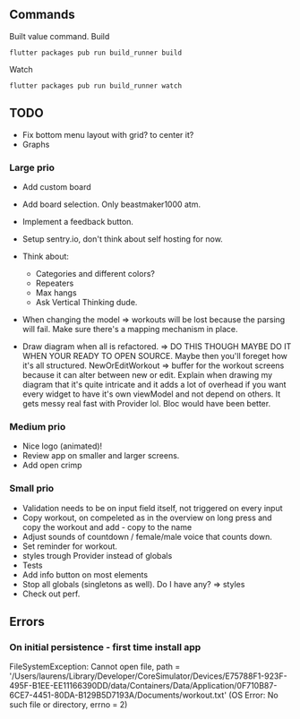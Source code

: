 ## Commands
Built value command.
Build
```
flutter packages pub run build_runner build
```
Watch
```
flutter packages pub run build_runner watch
```

## TODO

- Fix bottom menu layout with grid? to center it?
- Graphs

### Large prio

- Add custom board
- Add board selection. Only beastmaker1000 atm.
- Implement a feedback button.
- Setup sentry.io, don't think about self hosting for now.
- Think about: 
  - Categories and different colors?
  - Repeaters
  - Max hangs
  - Ask Vertical Thinking dude.
  
  
- When changing the model => workouts will be lost because the parsing will fail. Make sure there's a mapping mechanism in place.
- Draw diagram when all is refactored. => DO THIS THOUGH MAYBE DO IT WHEN YOUR READY TO OPEN SOURCE.
Maybe then you'll foreget how it's all structured. NewOrEditWorkout => buffer for the workout screens because it can alter between new or edit.
Explain when drawing my diagram that it's quite intricate and it adds a lot of overhead
if you want every widget to have it's own viewModel and not depend on others.
It gets messy real fast with Provider lol.
Bloc would have been better.

### Medium prio

- Nice logo (animated)!
- Review app on smaller and larger screens.
- Add open crimp

### Small prio

- Validation needs to be on input field itself, not triggered on every input
- Copy workout, on compeleted as in the overview on long press and copy the workout and add - copy to the name
- Adjust sounds of countdown / female/male voice that counts down.
- Set reminder for workout.
- styles trough Provider instead of globals
- Tests
- Add info button on most elements
- Stop all globals (singletons as well). Do I have any? => styles
- Check out perf.
  
## Errors

### On initial persistence - first time install app
FileSystemException: Cannot open file, path = '/Users/laurens/Library/Developer/CoreSimulator/Devices/E75788F1-923F-495F-B1EE-EE11166390DD/data/Containers/Data/Application/0F710B87-6CE7-4451-80DA-B129B5D7193A/Documents/workout.txt' (OS Error: No such file or directory, errno = 2)